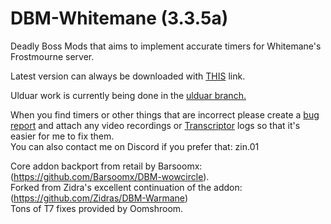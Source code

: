 # DBM-Whitemane (3.3.5a)

Deadly Boss Mods that aims to implement accurate timers for Whitemane's Frostmourne server.

Latest version can always be downloaded with [THIS](https://github.com/broizter/DBM-Whitemane/releases/latest/download/DBM-Whitemane.zip) link.  

Ulduar work is currently being done in the [ulduar branch.](https://github.com/broizter/DBM-Whitemane/tree/ulduar)  

When you find timers or other things that are incorrect please create a [bug report](https://github.com/broizter/DBM-Whitemane/issues/new/choose) and attach any video recordings or [Transcriptor](https://github.com/Zidras/Transcriptor-WOTLK) logs so that it's easier for me to fix them.  
You can also contact me on Discord if you prefer that: zin.01

Core addon backport from retail by Barsoomx: (https://github.com/Barsoomx/DBM-wowcircle).  
Forked from Zidra's excellent continuation of the addon: (https://github.com/Zidras/DBM-Warmane)  
Tons of T7 fixes provided by Oomshroom.  
